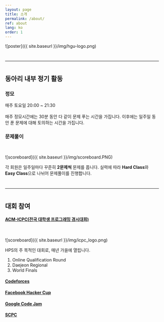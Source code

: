 ```yaml
---
layout: page
title: 소개
permalink: /about/
ref: about
lang: ko
order: 1
---
```


![poster]({{ site.baseurl }}/img/hgu-logo.png)

<hr style="margin-top: 40px; margin-bottom: 40px; border: solid; border-width: 0; border-bottom: 1px solid #e8e8e8;"/>

## 동아리 내부 정기 활동
### 정모
매주 토요일 20:00 ~ 21:30
<br> <br>
매주 정모시간에는 30분 동안 다 같이 문제 푸는 시간을 가집니다.
이후에는 일주일 동안 푼 문제에 대해 토의하는 시간을 가집니다.

### 문제풀이
<br>

![scoreboard]({{ site.baseurl }}/img/scoreboard.PNG)

각 회원은 일주일마다 꾸준히 **2문제씩** 문제를 풉니다.
실력에 따라 **Hard Class**와 **Easy Class**으로 나뉘어 문제풀이를 진행합니다.

<hr style="margin-top: 40px; margin-bottom: 40px; border: solid; border-width: 0; border-bottom: 1px solid #e8e8e8;"/>

## 대회 참여
#### [ACM-ICPC(전국 대학생 프로그래밍 경시대회)](http://icpckorea.org/)
<br>

![scoreboard]({{ site.baseurl }}/img/icpc_logo.png)

HPS의 주 목적인 대회로, 매년 가을에 열립니다.

1. Online Qualification Round
2. Daejeon Regional
3. World Finals

#### [Codeforces](http://codeforces.com/)
#### [Facebook Hacker Cup](https://www.facebook.com/hackercup/)
#### [Google Code Jam](https://code.google.com/codejam/)
#### [SCPC](https://www.codeground.org/)

